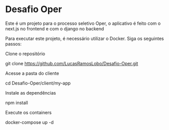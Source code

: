 # Desafio Oper
Este é um projeto para o processo seletivo Oper, o aplicativo é feito com o next.js no frontend e com o django no backend

Para executar este projeto, é necessário utilizar o Docker. Siga os seguintes passos:

Clone o repositório

git clone https://github.com/LucasRamosLobo/Desafio-Oper.git

Acesse a pasta do cliente

cd Desafio-Oper/client/my-app

Instale as dependências

npm install

Execute os containers

docker-compose up -d

